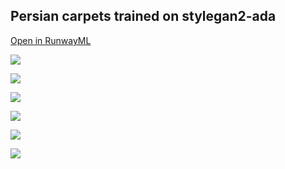 ## Persian carpets trained on stylegan2-ada

[Open in RunwayML](https://app.runwayml.com/models/marciopuga/PersianGAN)

![](https://runway-model-images.s3.amazonaws.com/50b266ae-0b32-423e-b5cd-c28cb226c3c4.jpeg)

![](https://runway-model-images.s3.amazonaws.com/40816818-b246-4df7-82ce-da7932e33cbc.jpeg)

![](https://runway-model-images.s3.amazonaws.com/824b2af4-f99f-4be1-a7ae-ce659a19d643.jpeg)

![](https://runway-model-images.s3.amazonaws.com/6cda4c6e-7f69-4bd8-87e2-08a91ff0e5c5.jpeg)

![](https://runway-model-images.s3.amazonaws.com/eb375af7-cc6d-4baf-9536-dace69d4b9cb.jpeg)

![](https://runway-model-images.s3.amazonaws.com/9e8886e9-0e83-4253-beb4-917db30e71a1.jpeg)
